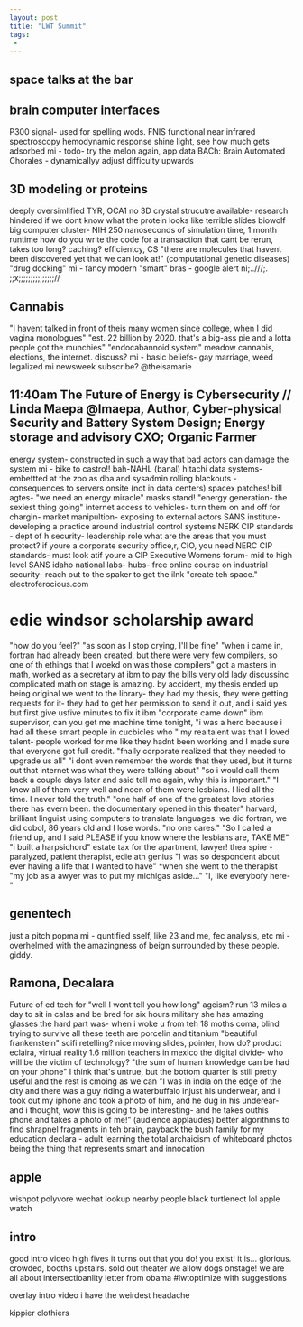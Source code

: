 ```yaml
---
layout: post
title: "LWT Summit"
tags:
 -
---
```


## space talks at the bar

## brain computer interfaces

P300 signal- used for spelling wods.
FNIS functional near infrared spectroscopy
hemodynamic response
shine light, see how much gets adsorbed
mi - todo- try the melon again, app data
BACh: Brain Automated Chorales - dynamicallyy adjust difficulty upwards


## 3D modeling or proteins

deeply oversimlified
TYR, OCA1
no 3D crystal strucutre available- research hindered if we dont know what the protein looks like
terrible slides
biowolf big computer cluster- NIH
250 nanoseconds of simulation time, 1 month runtime
how do you write the code for a transaction that cant be rerun, takes too long? caching? efficientcy, CS
"there are molecules that havent been discovered yet that we can look at!" (computational genetic diseases)
"drug docking"
mi - fancy modern "smart" bras - google alert
  ni;..///;. ;;x;;;;;;;;;;;;;;;//

## Cannabis

"I havent talked in front of theis many women since college, when I did vagina monologues"
"est. 22 billion by 2020. that's a big-ass pie and a lotta people got the munchies"
"endocabannoid system"
meadow
cannabis, elections, the internet. discuss?
mi - basic beliefs- gay marriage, weed legalized
mi newsweek subscribe?
@theisamarie


## 11:40am The Future of Energy is Cybersecurity // Linda Maepa @lmaepa, Author, Cyber-physical Security and Battery System Design; Energy storage and advisory CXO; Organic Farmer
energy system- constructed in such a way that bad actors can damage the system
mi - bike to castro!!
bah-NAHL (banal)
hitachi data systems- embettted at the zoo as dba and sysadmin
rolling blackouts - consequences to servers onsite (not in data centers)
spacex patches!
bill agtes- "we need an energy miracle"
masks stand!
"energy generation- the sexiest thing going"
internet access to vehicles- turn them on and off for chargin- market manipultion- exposing to external actors
SANS institute- developing a practice around industrial control systems
NERK CIP standards - dept of h security- leadership role
what are the areas that you must protect? if youre a corporate security office,r, CIO, you need NERC CIP standards- must look atif youre a CIP
Executive Womens forum- mid to high level
SANS
idaho national labs- hubs- free online course on industrial security- reach out to the spaker to get the ilnk
"create teh space."
electroferocious.com


# edie windsor scholarship award

"how do you feel?" "as soon as I stop crying, I'll be fine"
"when i came in, fortran had already been created, but there were very few compilers, so one of th ethings that I woekd on was those compilers"
got a masters in math, worked as a secretary at ibm to pay the bills
very old lady discussinc complicated math on stage is amazing.
by accident, my thesis ended up being original
we went to the library- they had my thesis, they were getting requests for it- they had to get her permission to send it out, and i said yes but first give usfive minutes to fix it
ibm "corporate came down"
ibm supervisor, can you get me machine time tonight,
"i was a hero because i had all these smart people in cucbicles who "
my realtalent was that I loved talent- people worked for me like they hadnt been working and I made sure that everyone got full credit.
"fnally corporate realized that they needed to upgrade us all"
"i dont even remember the words that they used, but it turns out that internet was what they were talking about"
"so i would call them back a couple days later and said tell me again, why this is important."
"I knew all of them very well and noen of them were lesbians. I lied all the time. I never told the truth."
"one half of one of the greatest love stories there has evern been. the documentary opened in this theater"
harvard, brilliant linguist using computers to translate languages.
we did fortran, we did cobol, 86 years old and I lose words. "no one cares."
"So I called a friend up, and I said PLEASE if you know where the lesbians are, TAKE ME"
"i built a harpsichord"
estate tax for the apartment,
lawyer!
thea spire - paralyzed, patient therapist, edie ath genius
"I was so despondent about ever having a life that I wanted to have" *when she went to the therapist
"my job as a awyer was to put my michigas aside..."
"I, like everybofy here-"


## genentech

just a pitch
popma
mi - quntified sself, like 23 and me, fec analysis, etc
mi - overhelmed with the amazingness of beign surrounded by these people. giddy.


## Ramona, Decalara

Future of ed tech
for "well I wont tell you how long" ageism?
run 13 miles a day to sit in calss and be bred for six hours
military
she has amazing glasses
the hard part was- when i woke u from teh 18 moths coma, blind
trying to survive
all these teeth are porcelin and titanium
"beautiful frankenstein" scifi retelling?
nice moving slides, pointer, how do?
product eclaira, virtual reality
1.6 million teachers in mexico
the digital divide- who will be the victim of technology?
"the sum of human knowledge can be had on your phone" I think that's untrue, but the bottom quarter is still pretty useful and the rest is cmoing as we can
"I was in india on the edge of the city and there was a guy riding a waterbuffalo injust his underwear, and i took out my iphone and took a photo of him, and he dug in his underear- and i thought, wow this is going to be interesting- and he takes outhis phone and takes a photo of me!" (audience applaudes)
better algorithms to find shrapnel fragments in teh brain, payback the bush family for my education
declara - adult learning
the total archaicism of whiteboard photos being the thing that represents smart and innocation


## apple

wishpot
polyvore
wechat lookup nearby people
black turtlenect lol
apple watch



## intro
good intro video
high fives
it turns out that you do! you exist!
it is... glorious.
crowded, booths upstairs.
sold out theater
we allow dogs onstage!
we are all about intersectioanlity
letter from obama
#lwtoptimize with suggestions

overlay intro video
i have the weirdest headache

kippier clothiers


